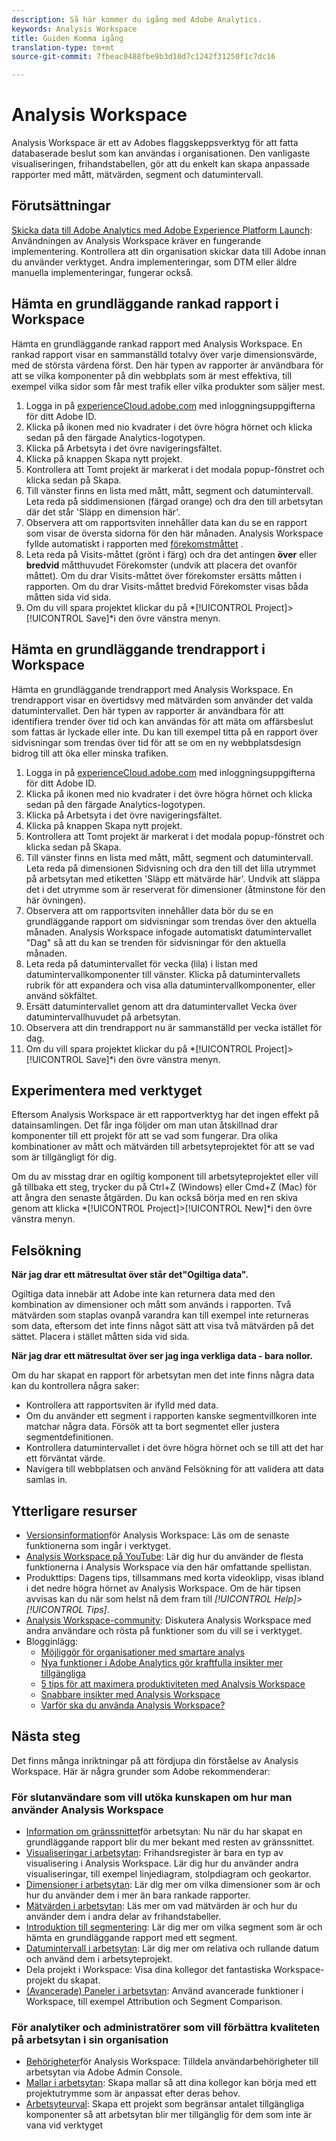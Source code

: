 ```yaml
---
description: Så här kommer du igång med Adobe Analytics.
keywords: Analysis Workspace
title: Guiden Komma igång
translation-type: tm+mt
source-git-commit: 7fbeac0488fbe9b3d10d7c1242f31250f1c7dc16

---
```



# Analysis Workspace

Analysis Workspace är ett av Adobes flaggskeppsverktyg för att fatta databaserade beslut som kan användas i organisationen. Den vanligaste visualiseringen, frihandstabellen, gör att du enkelt kan skapa anpassade rapporter med mått, mätvärden, segment och datumintervall.

## Förutsättningar

[Skicka data till Adobe Analytics med Adobe Experience Platform Launch](/help/implement/launch/validate-publish-prod.md): Användningen av Analysis Workspace kräver en fungerande implementering. Kontrollera att din organisation skickar data till Adobe innan du använder verktyget. Andra implementeringar, som DTM eller äldre manuella implementeringar, fungerar också.

## Hämta en grundläggande rankad rapport i Workspace

Hämta en grundläggande rankad rapport med Analysis Workspace. En rankad rapport visar en sammanställd totalvy över varje dimensionsvärde, med de största värdena först. Den här typen av rapporter är användbara för att se vilka komponenter på din webbplats som är mest effektiva, till exempel vilka sidor som får mest trafik eller vilka produkter som säljer mest.

1. Logga in på [experienceCloud.adobe.com](https://experiencecloud.adobe.com) med inloggningsuppgifterna för ditt Adobe ID.
2. Klicka på ikonen med nio kvadrater i det övre högra hörnet och klicka sedan på den färgade Analytics-logotypen.
3. Klicka på Arbetsyta i det övre navigeringsfältet.
4. Klicka på knappen Skapa nytt projekt.
5. Kontrollera att Tomt projekt är markerat i det modala popup-fönstret och klicka sedan på Skapa.
6. Till vänster finns en lista med mått, mått, segment och datumintervall. Leta reda på siddimensionen (färgad orange) och dra den till arbetsytan där det står &#39;Släpp en dimension här&#39;.
7. Observera att om rapportsviten innehåller data kan du se en rapport som visar de översta sidorna för den här månaden. Analysis Workspace fyllde automatiskt i rapporten med [förekomstmåttet](/help/components/c-variables/c-metrics/metrics-occurrences.md) .
8. Leta reda på Visits-måttet (grönt i färg) och dra det antingen **över** eller **bredvid** måtthuvudet Förekomster (undvik att placera det ovanför måttet). Om du drar Visits-måttet över förekomster ersätts måtten i rapporten. Om du drar Visits-måttet bredvid Förekomster visas båda måtten sida vid sida.
9. Om du vill spara projektet klickar du på *[!UICONTROL Project]>[!UICONTROL Save]*i den övre vänstra menyn.

## Hämta en grundläggande trendrapport i Workspace

Hämta en grundläggande trendrapport med Analysis Workspace. En trendrapport visar en övertidsvy med mätvärden som använder det valda datumintervallet. Den här typen av rapporter är användbara för att identifiera trender över tid och kan användas för att mäta om affärsbeslut som fattas är lyckade eller inte. Du kan till exempel titta på en rapport över sidvisningar som trendas över tid för att se om en ny webbplatsdesign bidrog till att öka eller minska trafiken.

1. Logga in på [experienceCloud.adobe.com](https://experiencecloud.adobe.com) med inloggningsuppgifterna för ditt Adobe ID.
2. Klicka på ikonen med nio kvadrater i det övre högra hörnet och klicka sedan på den färgade Analytics-logotypen.
3. Klicka på Arbetsyta i det övre navigeringsfältet.
4. Klicka på knappen Skapa nytt projekt.
5. Kontrollera att Tomt projekt är markerat i det modala popup-fönstret och klicka sedan på Skapa.
6. Till vänster finns en lista med mått, mått, segment och datumintervall. Leta reda på dimensionen Sidvisning och dra den till det lilla utrymmet på arbetsytan med etiketten &#39;Släpp ett mätvärde här&#39;. Undvik att släppa det i det utrymme som är reserverat för dimensioner (åtminstone för den här övningen).
7. Observera att om rapportsviten innehåller data bör du se en grundläggande rapport om sidvisningar som trendas över den aktuella månaden. Analysis Workspace infogade automatiskt datumintervallet &quot;Dag&quot; så att du kan se trenden för sidvisningar för den aktuella månaden.
8. Leta reda på datumintervallet för vecka (lila) i listan med datumintervallkomponenter till vänster. Klicka på datumintervallets rubrik för att expandera och visa alla datumintervallkomponenter, eller använd sökfältet.
9. Ersätt datumintervallet genom att dra datumintervallet Vecka över datumintervallhuvudet på arbetsytan.
10. Observera att din trendrapport nu är sammanställd per vecka istället för dag.
11. Om du vill spara projektet klickar du på *[!UICONTROL Project]>[!UICONTROL Save]*i den övre vänstra menyn.

## Experimentera med verktyget

Eftersom Analysis Workspace är ett rapportverktyg har det ingen effekt på datainsamlingen. Det får inga följder om man utan åtskillnad drar komponenter till ett projekt för att se vad som fungerar. Dra olika kombinationer av mått och mätvärden till arbetsyteprojektet för att se vad som är tillgängligt för dig.

Om du av misstag drar en ogiltig komponent till arbetsyteprojektet eller vill gå tillbaka ett steg, trycker du på Ctrl+Z (Windows) eller Cmd+Z (Mac) för att ångra den senaste åtgärden. Du kan också börja med en ren skiva genom att klicka *[!UICONTROL Project]>[!UICONTROL New]*i den övre vänstra menyn.

## Felsökning

**När jag drar ett mätresultat över står det&quot;Ogiltiga data&quot;.**

Ogiltiga data innebär att Adobe inte kan returnera data med den kombination av dimensioner och mått som används i rapporten. Två mätvärden som staplas ovanpå varandra kan till exempel inte returneras som data, eftersom det inte finns något sätt att visa två mätvärden på det sättet. Placera i stället måtten sida vid sida.

**När jag drar ett mätresultat över ser jag inga verkliga data - bara nollor.**

Om du har skapat en rapport för arbetsytan men det inte finns några data kan du kontrollera några saker:

* Kontrollera att rapportsviten är ifylld med data.
* Om du använder ett segment i rapporten kanske segmentvillkoren inte matchar några data. Försök att ta bort segmentet eller justera segmentdefinitionen.
* Kontrollera datumintervallet i det övre högra hörnet och se till att det har ett förväntat värde.
* Navigera till webbplatsen och använd Felsökning för att validera att data samlas in.

## Ytterligare resurser

* [Versionsinformation](/help/analyze/analysis-workspace/new-features-in-analysis-workspace.md)för Analysis Workspace: Läs om de senaste funktionerna som ingår i verktyget.
* [Analysis Workspace på YouTube](https://www.youtube.com/playlist?list=PL2tCx83mn7GuNnQdYGOtlyCu0V5mEZ8sS): Lär dig hur du använder de flesta funktionerna i Analysis Workspace via den här omfattande spellistan.
* Produkttips: Dagens tips, tillsammans med korta videoklipp, visas ibland i det nedre högra hörnet av Analysis Workspace. Om de här tipsen avvisas kan du när som helst nå dem fram till *[!UICONTROL Help]>[!UICONTROL Tips]*.
* [Analysis Workspace-community](https://forums.adobe.com/community/experience-cloud/analytics-cloud/analytics/analysis-workspace): Diskutera Analysis Workspace med andra användare och rösta på funktioner som du vill se i verktyget.
* Blogginlägg:
   * [Möjliggör för organisationer med smartare analys](https://blogs.adobe.com/digitalmarketing/analytics/adobe-analytics-fall-2016-release-empowering-organizations-smarter-analysis/)
   * [Nya funktioner i Adobe Analytics gör kraftfulla insikter mer tillgängliga](https://blogs.adobe.com/digitalmarketing/analytics/new-adobe-analytics-capabilities-make-powerful-insights-accessible/)
   * [5 tips för att maximera produktiviteten med Analysis Workspace](https://blogs.adobe.com/digitalmarketing/analytics/5-tips-maximize-productivity-analysis-workspace/)
   * [Snabbare insikter med Analysis Workspace](https://blogs.adobe.com/digitalmarketing/analytics/faster-insights-with-the-analysis-workspace/)
   * [Varför ska du använda Analysis Workspace?](https://blogs.adobe.com/digitalmarketing/analytics/why-you-should-be-using-analysis-workspace-in-adobe-analytics/)

## Nästa steg

Det finns många inriktningar på att fördjupa din förståelse av Analysis Workspace. Här är några grunder som Adobe rekommenderar:

### För slutanvändare som vill utöka kunskapen om hur man använder Analysis Workspace

* [Information om gränssnittet](/help/analyze/analysis-workspace/build-workspace-project/t-freeform-project.md)för arbetsytan: Nu när du har skapat en grundläggande rapport blir du mer bekant med resten av gränssnittet.
* [Visualiseringar i arbetsytan](/help/analyze/analysis-workspace/visualizations/freeform-analysis-visualizations.md): Frihandsregister är bara en typ av visualisering i Analysis Workspace. Lär dig hur du använder andra visualiseringar, till exempel linjediagram, stolpdiagram och geokartor.
* [Dimensioner i arbetsytan](/help/analyze/analysis-workspace/components/dimensions/t-breakdown-fa.md): Lär dig mer om vilka dimensioner som är och hur du använder dem i mer än bara rankade rapporter.
* [Mätvärden i arbetsytan](/help/analyze/analysis-workspace/components/apply-create-metrics.md): Läs mer om vad mätvärden är och hur du använder dem i andra delar av frihandstabeller.
* [Introduktion till segmentering](/help/analyze/analysis-workspace/components/t-freeform-project-segment.md): Lär dig mer om vilka segment som är och hämta en grundläggande rapport med ett segment.
* [Datumintervall i arbetsytan](/help/analyze/analysis-workspace/components/calendar-date-ranges/calendar.md): Lär dig mer om relativa och rullande datum och använd dem i arbetsyteprojekt.
* Dela projekt i Workspace: Visa dina kollegor det fantastiska Workspace-projekt du skapat.
* [(Avancerade) Paneler i arbetsytan](/help/analyze/analysis-workspace/c-panels/panels.md): Använd avancerade funktioner i Workspace, till exempel Attribution och Segment Comparison.

### För analytiker och administratörer som vill förbättra kvaliteten på arbetsytan i sin organisation

* [Behörigheter](https://docs.adobe.com/content/help/en/core-services/interface/manage-users-and-products/admin-getting-started.html)för Analysis Workspace: Tilldela användarbehörigheter till arbetsytan via Adobe Admin Console.
* [Mallar i arbetsytan](/help/analyze/analysis-workspace/build-workspace-project/starter-projects.md): Skapa mallar så att dina kollegor kan börja med ett projektutrymme som är anpassat efter deras behov.
* [Arbetsyteurval](/help/analyze/analysis-workspace/curate-share/curate.md): Skapa ett projekt som begränsar antalet tillgängliga komponenter så att arbetsytan blir mer tillgänglig för dem som inte är vana vid verktyget
